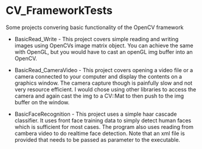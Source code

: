 # CV_FrameworkTests
Some projects convering basic functionality of the OpenCV framework

  * BasicRead_Write - This project covers simple reading and writing images using OpenCVs image matrix object. You can achieve
  the same with OpenGL, but you would have to cast an openGL img buffer into an OpenCV.
  
  * BasicRead_CameraVideo - This project covers opening a video file or a camera connected to your computer and display the contents
  on a graphics window. The camera capture though is painfully slow and not very resource efficient. I would chose using other libraries
  to access the camera and again cast the img to a CV::Mat to then push to the img buffer on the window. 
  
  * BasicFaceRecognition - This project uses a simple haar cascade classifier. It uses front face training data to simply detect human faces 
  which is sufficient for most cases. The program also uses reading from cambera video to do realtime face detection. 
  Note that an xml file is provided that needs to be passed as parameter to the executable. 
